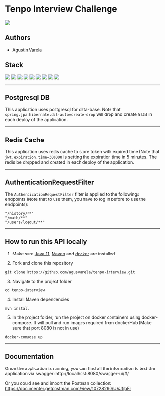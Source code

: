 # Tenpo Interview Challenge

![](https://img.shields.io/badge/build-success-brightgreen.svg)

## Authors
- [Agustin Varela](https://github.com/agusvarela)

## Stack

![](https://img.shields.io/badge/java_11-✓-blue.svg)
![](https://img.shields.io/badge/spring_boot-✓-blue.svg)
![](https://img.shields.io/badge/postgrestsql-✓-blue.svg)
![](https://img.shields.io/badge/redis-✓-blue.svg)
![](https://img.shields.io/badge/jwt-✓-blue.svg)
![](https://img.shields.io/badge/maven-✓-blue.svg)
![](https://img.shields.io/badge/postman-✓-blue.svg)
![](https://img.shields.io/badge/swagger_2-✓-blue.svg)
![](https://img.shields.io/badge/docker-✓-blue.svg)

-------------------

## Postgresql DB

This application uses postgresql for data-base. Note that `spring.jpa.hibernate.ddl-auto=create-drop` will drop and create a DB in each deploy of the application.

-------------------

## Redis Cache

This application uses redis cache to store token with expired time (Note that `jwt.expiration.time=300000` is setting the expiration time in 5 minutes. The redis be dropped and created in each deploy of the application.

-------------------

## AuthenticationRequestFilter

The `AuthenticationRequestFilter` filter is applied to the followings endpoints (Note that to use them, you have to log in before to use the endpoints):

    "/history/**"
    "/math/**"
    "/users/logout/**"

-------------------

## How to run this API locally

1. Make sure [Java 11](https://www.oracle.com/java/technologies/javase/jdk11-archive-downloads.html), [Maven](https://maven.apache.org) and [docker](https://docs.docker.com/) are installed.

2. Fork and clone this repository

```
git clone https://github.com/agusvarela/tenpo-interview.git
```

3. Navigate to the project folder

```
cd tenpo-interview
```

4. Install Maven dependencies

```
mvn install
```

5. In the project folder, run the project on docker containers using docker-compose. It will pull and run images required from dockerHub (Make sure that port 8080 is not in use)

```
docker-compose up
```

----------

## Documentation
Once the application is running, you can find all the information to test the application via swagger:
http://localhost:8080/swagger-ui/#/

Or you could see and import the Postman collection:
https://documenter.getpostman.com/view/10728290/UVJfjbFr